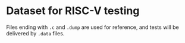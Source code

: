 # Dataset for RISC-V testing

Files ending with `.c` and `.dump` are used for reference, and tests will be delivered by `.data` files.